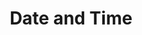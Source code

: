 ---
layout: topic
title: Date and Time
permalink: /design/topics/data-format-date-time
sort: Data_Date and Time
topic_id: data-format-date-time
topic_category: Data
topic_name: Date and Time
topic_description: How to deal with date and time data
guidelines:
  - guideline_id: cisco-api-design-guide
    guideline_title: API Design Guide
    guideline_type: github
    guideline_url: 'https://github.com/CiscoDevNet/api-design-guide'
    guideline_company: Cisco
    guideline_companyLogoUrl: /media/logos/cisco.png
    guideline_companyUrl: 'http://developer.cisco.com/'
    guideline_date: 2015-08-21T00:00:00.000Z
    guideline_reviewDate: 2016-08-18T00:00:00.000Z
    guideline_attachedDocuments:
      - name: REST API Design Principles
        description: A summary of common REST API design constraints and conventions
        url: 'https://github.com/CiscoDevNet/api-design-guide/blob/master/principles.md'
        type: github
        referenced:
          - name: Preface
            url: 'https://github.com/CiscoDevNet/api-design-guide#1-preface'
      - name: Tracking ID flow
        description: A sequence diagram explaning
        url: 'https://github.com/CiscoDevNet/api-design-guide/blob/master/trackingid-flow.png'
        type: github
        referenced:
          - name: TrackingID Header
            description: A sequence diagram explaning the use of the tracking ID
            url: 'https://github.com/CiscoDevNet/api-design-guide#352-trackingid-header'
    guideline_remarks:
      - 'broken links due to typo error in https://github.com/CiscoDevNet/api-design-guide#36-http-verbs'
    guideline__links:
      self:
        href: /design/guidelines/cisco-api-design-guide
      guidelineTopics:
        href: /design/guidelines/cisco-api-design-guide/topics
    references:
      - name: 3.3 Representations
        quote: RFC-3339
        url: 'https://github.com/CiscoDevNet/api-design-guide#33-representations'
  - guideline_id: haufe-api-styleguide
    guideline_title: Haufe API style guide
    guideline_type: github
    guideline_url: 'https://github.com/Haufe-Lexware/api-style-guide/blob/master/readme.md'
    guideline_company: Haufe
    guideline_companyLogoUrl: /media/logos/haufe.png
    guideline_companyUrl: 'http://dev.haufe.com/'
    guideline_date: 2015-01-15T00:00:00.000Z
    guideline_reviewDate: 2016-08-31T00:00:00.000Z
    guideline__links:
      self:
        href: /design/guidelines/haufe-api-styleguide
      guidelineTopics:
        href: /design/guidelines/haufe-api-styleguide/topics
    references:
      - name: Dates and Times
        url: 'https://github.com/Haufe-Lexware/api-style-guide/blob/master/type-formatting/type-formatting.md#dates-and-times'
  - guideline_id: heroku-http-api-design-guide
    guideline_title: HTTP API Design Guide
    guideline_type: gitbook
    guideline_url: 'https://geemus.gitbooks.io/http-api-design/content/en/'
    guideline_company: Heroku
    guideline_companyLogoUrl: /media/logos/heroku.png
    guideline_companyUrl: 'https://devcenter.heroku.com/articles/platform-api-reference'
    guideline_date: 2016-07-05T00:00:00.000Z
    guideline_reviewDate: 2016-08-31T00:00:00.000Z
    guideline__links:
      self:
        href: /design/guidelines/heroku-http-api-design-guide
      guidelineTopics:
        href: /design/guidelines/heroku-http-api-design-guide/topics
    references:
      - name: Provide standard timestamps
        url: 'https://geemus.gitbooks.io/http-api-design/content/en/responses/provide-standard-timestamps.html'
      - name: Use UTC times formatted in ISO8601
        url: 'https://geemus.gitbooks.io/http-api-design/content/en/responses/use-utc-times-formatted-in-iso8601.html'
  - guideline_id: microsoft-rest-api-guidelines
    guideline_title: Microsoft REST API Guidelines
    guideline_type: github
    guideline_url: 'https://github.com/Microsoft/api-guidelines/blob/master/Guidelines.md'
    guideline_company: Microsoft
    guideline_companyLogoUrl: /media/logos/microsoft.png
    guideline_companyUrl: 'https://opensource.microsoft.com/'
    guideline_date: 2016-07-19T00:00:00.000Z
    guideline_reviewDate: 2016-08-31T00:00:00.000Z
    guideline__links:
      self:
        href: /design/guidelines/microsoft-rest-api-guidelines
      guidelineTopics:
        href: /design/guidelines/microsoft-rest-api-guidelines/topics
    references:
      - name: Guidelines for dates and times
        url: 'https://github.com/Microsoft/api-guidelines/blob/master/Guidelines.md#112-guidelines-for-dates-and-times'
      - name: JSON serialization of dates and times
        url: 'https://github.com/Microsoft/api-guidelines/blob/master/Guidelines.md#113-json-serialization-of-dates-and-times'
      - name: Durations
        url: 'https://github.com/Microsoft/api-guidelines/blob/master/Guidelines.md#114-durations'
      - name: Intervals
        url: 'https://github.com/Microsoft/api-guidelines/blob/master/Guidelines.md#115-intervals'
      - name: Repeating intervals
        url: 'https://github.com/Microsoft/api-guidelines/blob/master/Guidelines.md#116-repeating-intervals'
  - guideline_id: zalando-restful-api-guidelines
    guideline_title: RESTFul API Guidelines
    guideline_type: website
    guideline_url: 'http://zalando.github.io/restful-api-guidelines/'
    guideline_company: Zalando
    guideline_companyLogoUrl: /media/logos/zalando.png
    guideline_companyUrl: 'https://tech.zalando.de/'
    guideline_date: 2016-01-22T00:00:00.000Z
    guideline_reviewDate: 2016-08-28T00:00:00.000Z
    guideline__links:
      self:
        href: /design/guidelines/zalando-restful-api-guidelines
      guidelineTopics:
        href: /design/guidelines/zalando-restful-api-guidelines/topics
    references:
      - name: Date property values should conform to RFC 3399
        url: 'http://zalando.github.io/restful-api-guidelines/json-guidelines/JsonGuidelines.html#should-date-property-values-should-conform-to-rfc-3399'
      - name: Time durations and intervals could conform to ISO 8601
        url: 'http://zalando.github.io/restful-api-guidelines/json-guidelines/JsonGuidelines.html#could-time-durations-and-intervals-could-conform-to-iso-8601'
      - name: Use Standard Date and Time Formats
        url: 'http://zalando.github.io/restful-api-guidelines/data-formats/DataFormats.html#must-use-standard-date-and-time-formats'
      - name: HTTP headers
        url: 'http://zalando.github.io/restful-api-guidelines/data-formats/DataFormats.html#http-headers'
        quote: Use the HTTP date format defined in RFC 7231
---